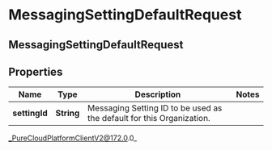 # MessagingSettingDefaultRequest

## MessagingSettingDefaultRequest

## Properties

|Name | Type | Description | Notes|
|------------ | ------------- | ------------- | -------------|
| **settingId** | **String** | Messaging Setting ID to be used as the default for this Organization. | |



_PureCloudPlatformClientV2@172.0.0_
